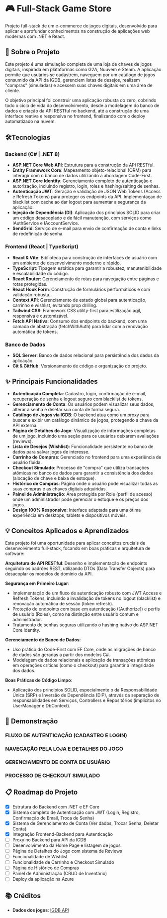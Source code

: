 # 🎮 Full-Stack Game Store

Projeto full-stack de um e-commerce de jogos digitais, desenvolvido para aplicar e aprofundar conhecimentos na construção de aplicações web modernas com .NET e React.

## 🚀 Sobre o Projeto

Este projeto é uma simulação completa de uma loja de chaves de jogos digitais, inspirada em plataformas como G2A, Nuuvem e Steam. A aplicação permite que usuários se cadastrem, naveguem por um catálogo de jogos consumido da API da IGDB, gerenciem listas de desejos, realizem "compras" (simuladas) e acessem suas chaves digitais em uma área de cliente.

O objetivo principal foi construir uma aplicação robusta do zero, cobrindo todo o ciclo de vida do desenvolvimento, desde a modelagem do banco de dados e criação da API RESTful no backend, até a construção de uma interface reativa e responsiva no frontend, finalizando com o deploy automatizado na nuvem.

## 🛠️Tecnologias

### Backend (C# | .NET 8)

- **ASP.NET Core Web API**: Estrutura para a construção da API RESTful.
- **Entity Framework Core**: Mapeamento objeto-relacional (ORM) para interagir com o banco de dados utilizando a abordagem Code-First.
- **ASP.NET Core Identity**: Gerenciamento completo de autenticação e autorização, incluindo registro, login, roles e hashing/salting de senhas.
- **Autenticação JWT**: Geração e validação de JSON Web Tokens (Access e Refresh Tokens) para proteger os endpoints da API. Implementaçao de blacklist com cache ao dar logout para aumentar a segurança da aplicação.
- **Injeção de Dependência (DI)**: Aplicação dos princípios SOLID para criar um código desacoplado e de fácil manutenção, com serviços como IAuthService e IAccountService.
- **SendGrid**: Serviço de e-mail para envio de confirmação de conta e links de redefinição de senha.

### Frontend (React | TypeScript)

- **React & Vite**: Biblioteca para construção de interfaces de usuário com um ambiente de desenvolvimento moderno e rápido.
- **TypeScript**: Tipagem estática para garantir a robustez, manutenibilidade e escalabilidade do código.
- **React Router**: Gerenciamento de rotas para navegação entre páginas e rotas protegidas.
- **React Hook Form**: Construção de formulários performáticos e com validação robusta.
- **Context API**: Gerenciamento de estado global para autenticação, carrinho e wishlist, evitando prop drilling.
- **Tailwind CSS**: Framework CSS utility-first para estilização ágil, responsiva e customizável.
- **Fetch API Nativa**: Consumo dos endpoints do backend, com uma camada de abstração (fetchWithAuth) para lidar com a renovação automática de tokens.

### Banco de Dados

- **SQL Server**: Banco de dados relacional para persistência dos dados da aplicação.
- **Git & GitHub**: Versionamento de código e organização do projeto.

## ✨ Principais Funcionalidades

- **Autenticação Completa**: Cadastro, login, confirmação de e-mail, recuperação de senha e logout seguro com blacklist de tokens.
- **Gerenciamento de Conta**: Os usuários podem visualizar seus dados, alterar a senha e deletar sua conta de forma segura.
- **Catálogo de Jogos via IGDB**: O backend atua como um proxy para buscar e exibir um catálogo dinâmico de jogos, protegendo a chave da API externa.
- **Página de Detalhes do Jogo**: Visualização de informações completas de um jogo, incluindo uma seção para os usuários deixarem avaliações (reviews).
- **Lista de Desejos (Wishlist)**: Funcionalidade persistente no banco de dados para salvar jogos de interesse.
- **Carrinho de Compras**: Gerenciado no frontend para uma experiência de usuário fluida.
- **Checkout Simulado**: Processo de "compra" que utiliza transações atômicas no banco de dados para garantir a consistência dos dados (alocação de chave e baixa de estoque).
- **Histórico de Compras**: Página onde o usuário pode visualizar todas as suas compras e as chaves digitais adquiridas.
- **Painel de Administração**: Área protegida por Role (perfil de acesso) onde um administrador pode gerenciar o estoque e os preços dos jogos.
- **Design 100% Responsivo**: Interface adaptada para uma ótima experiência em desktops, tablets e dispositivos móveis.

## 💡 Conceitos Aplicados e Aprendizados

Este projeto foi uma oportunidade para aplicar conceitos cruciais de desenvolvimento full-stack, focando em boas práticas e arquitetura de software:

**Arquitetura de API RESTful**: Desenho e implementação de endpoints seguindo os padrões REST, utilizando DTOs (Data Transfer Objects) para desacoplar os modelos de domínio da API.

**Segurança em Primeiro Lugar**:
- Implementação de um fluxo de autenticação robusto com JWT Access e Refresh Tokens, incluindo a invalidação de tokens no logout (blacklist) e renovação automática de sessão (token refresh).
- Proteção de endpoints com base em autenticação ([Authorize]) e perfis de usuário (Roles), como na distinção entre usuário comum e administrador.
- Tratamento de senhas seguras utilizando o hashing nativo do ASP.NET Core Identity.

**Gerenciamento de Banco de Dados**:
- Uso prático do Code-First com EF Core, onde as migrações de banco de dados são geradas a partir dos modelos C#.
- Modelagem de dados relacionais e aplicação de transações atômicas em operações críticas (como o checkout) para garantir a integridade dos dados.

**Boas Práticas de Código Limpo**:
- Aplicação dos princípios SOLID, especialmente o da Responsabilidade Única (SRP) e Inversão de Dependência (DIP), através da separação de responsabilidades em Serviços, Controllers e Repositórios (implícitos no UserManager e DbContext).


## 📱 Demonstração


### FLUXO DE AUTENTICAÇÃO (CADASTRO E LOGIN)


### NAVEGAÇÃO PELA LOJA E DETALHES DO JOGO


### GERENCIAMENTO DE CONTA DE USUÁRIO


### PROCESSO DE CHECKOUT SIMULADO


## 📋 Roadmap do Projeto

- [x] Estrutura do Backend com .NET  e EF Core
- [x] Sistema completo de Autenticação com JWT (Login, Registro, Confirmação de Email, Troca de Senha)
- [x] Sistema de Gerenciamento de Conta (Ver dados, Trocar Senha, Deletar Conta)
- [x] Integração Frontend-Backend para Autenticação
- [ ] Proxy no Backend para API da IGDB
- [ ] Desenvolvimento da Home Page e listagem de jogos
- [ ] Página de Detalhes do Jogo com sistema de Reviews
- [ ] Funcionalidade de Wishlist
- [ ] Funcionalidade de Carrinho e Checkout Simulado
- [ ] Página de Histórico de Compras
- [ ] Painel de Administração (CRUD de Inventário)
- [ ] Deploy da aplicação na Azure

## 📚 Créditos

- **Dados dos jogos**: [IGDB API](https://www.igdb.com/api)
